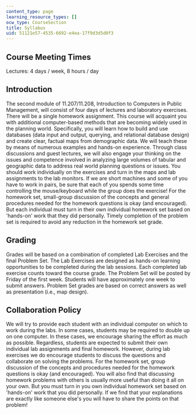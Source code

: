 ```yaml
---
content_type: page
learning_resource_types: []
ocw_type: CourseSection
title: Syllabus
uid: 51121e57-4535-6692-e4ea-17f9d3d5d0f3
---
```


Course Meeting Times
--------------------

Lectures: 4 days / week, 8 hours / day

Introduction
------------

The second module of 11.207/11.208, Introduction to Computers in Public Management, will consist of four days of lectures and laboratory exercises. There will be a single homework assignment. This course will acquaint you with additional computer-based methods that are becoming widely used in the planning world. Specifically, you will learn how to build and use databases (data input and output, querying, and relational database design) and create clear, factual maps from demographic data. We will teach these by means of numerous examples and hands-on experience. Through class discussions and guest lectures, we will also engage your thinking on the issues and competence involved in analyzing large volumes of tabular and geographic data to address real world planning questions or issues. You should work individually on the exercises and turn in the maps and lab assignments to the lab monitors. If we are short machines and some of you have to work in pairs, be sure that each of you spends some time controlling the mouse/keyboard while the group does the exercise! For the homework set, small-group discussion of the concepts and general procedures needed for the homework questions is okay (and encouraged). But each individual must turn in their own individual homework set based on 'hands-on' work that they did personally. Timely completion of the problem set is required to avoid any reduction in the homework set grade.

Grading
-------

Grades will be based on a combination of completed Lab Exercises and the final Problem Set. The Lab Exercises are designed as hands-on learning opportunities to be completed during the lab sessions. Each completed lab exercise counts toward the course grade. The Problem Set will be posted by Friday of the first week. Students will have approximately one week to submit answers. Problem Set grades are based on correct answers as well as presentation (i.e., map design).

Collaboration Policy
--------------------

We will try to provide each student with an individual computer on which to work during the labs. In some cases, students may be required to double up on one computer. In these cases, we encourage sharing the effort as much as possible. Regardless, students are expected to submit their own individual lab assignments and final homework. However, during lab exercises we do encourage students to discuss the questions and collaborate on solving the problems. For the homework set, group discussion of the concepts and procedures needed for the homework questions is okay (and encouraged). You will also find that discussing homework problems with others is usually more useful than doing it all on your own. But you must turn in you own individual homework set based on 'hands-on' work that you did personally. If we find that your explanations are exactly like someone else's you will have to share the points on that problem!
